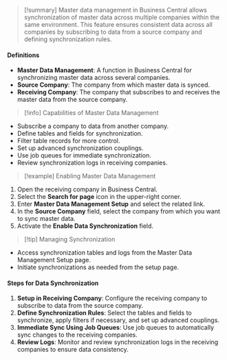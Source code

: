 > [!summary] 
> Master data management in Business Central allows synchronization of master data across multiple companies within the same environment. This feature ensures consistent data across all companies by subscribing to data from a source company and defining synchronization rules.

#### Definitions
- **Master Data Management**: A function in Business Central for synchronizing master data across several companies.
- **Source Company**: The company from which master data is synced.
- **Receiving Company**: The company that subscribes to and receives the master data from the source company.

> [!info] Capabilities of Master Data Management

- Subscribe a company to data from another company.
- Define tables and fields for synchronization.
- Filter table records for more control.
- Set up advanced synchronization couplings.
- Use job queues for immediate synchronization.
- Review synchronization logs in receiving companies.

> [!example] Enabling Master Data Management

1. Open the receiving company in Business Central.
2. Select the **Search for page** icon in the upper-right corner.
3. Enter **Master Data Management Setup** and select the related link.
4. In the **Source Company** field, select the company from which you want to sync master data.
5. Activate the **Enable Data Synchronization** field.

> [!tip] Managing Synchronization

- Access synchronization tables and logs from the Master Data Management Setup page.
- Initiate synchronizations as needed from the setup page.

#### Steps for Data Synchronization

1. **Setup in Receiving Company**: Configure the receiving company to subscribe to data from the source company.
2. **Define Synchronization Rules**: Select the tables and fields to synchronize, apply filters if necessary, and set up advanced couplings.
3. **Immediate Sync Using Job Queues**: Use job queues to automatically sync changes to the receiving companies.
4. **Review Logs**: Monitor and review synchronization logs in the receiving companies to ensure data consistency.